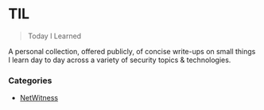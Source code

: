 # TIL

> Today I Learned

A personal collection, offered publicly, of concise write-ups on small things I learn day to day across a
variety of security topics & technologies.

### Categories

* [NetWitness](#NetWitness)
